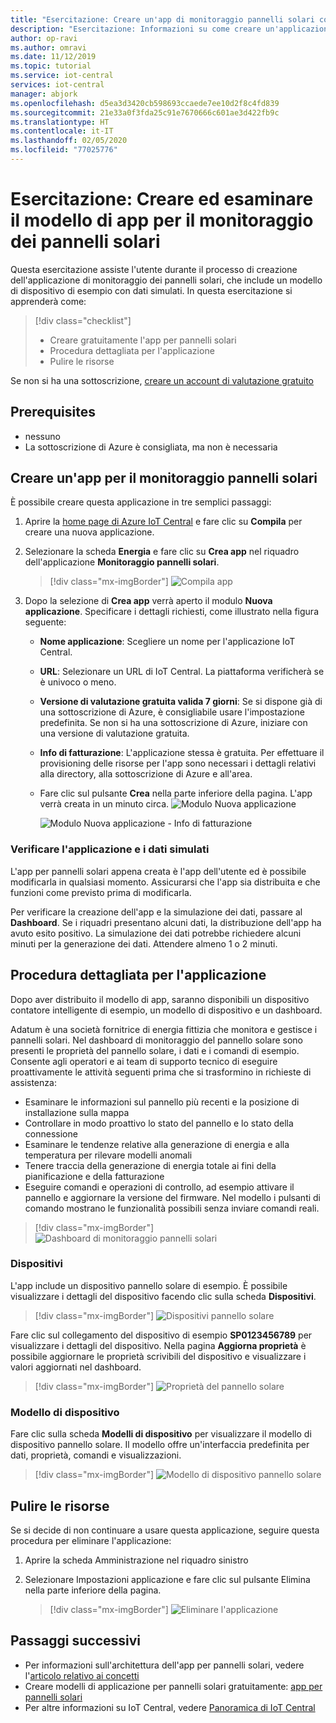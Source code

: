 ```yaml
---
title: "Esercitazione: Creare un'app di monitoraggio pannelli solari con IoT Central"
description: "Esercitazione: Informazioni su come creare un'applicazione per pannelli solari usando i modelli di applicazione di Azure IoT Central."
author: op-ravi
ms.author: omravi
ms.date: 11/12/2019
ms.topic: tutorial
ms.service: iot-central
services: iot-central
manager: abjork
ms.openlocfilehash: d5ea3d3420cb598693ccaede7ee10d2f8c4fd839
ms.sourcegitcommit: 21e33a0f3fda25c91e7670666c601ae3d422fb9c
ms.translationtype: HT
ms.contentlocale: it-IT
ms.lasthandoff: 02/05/2020
ms.locfileid: "77025776"
---
```

# <a name="tutorial-create-and-walk-through-the-solar-panel-monitoring-app-template"></a>Esercitazione: Creare ed esaminare il modello di app per il monitoraggio dei pannelli solari 



Questa esercitazione assiste l'utente durante il processo di creazione dell'applicazione di monitoraggio dei pannelli solari, che include un modello di dispositivo di esempio con dati simulati. In questa esercitazione si apprenderà come:


> [!div class="checklist"]
> * Creare gratuitamente l'app per pannelli solari
> * Procedura dettagliata per l'applicazione
> * Pulire le risorse


Se non si ha una sottoscrizione, [creare un account di valutazione gratuito](https://azure.microsoft.com/free)

## <a name="prerequisites"></a>Prerequisites
- nessuno
- La sottoscrizione di Azure è consigliata, ma non è necessaria


## <a name="create-a-solar-panel-monitoring-app"></a>Creare un'app per il monitoraggio pannelli solari 

È possibile creare questa applicazione in tre semplici passaggi:

1. Aprire la [home page di Azure IoT Central](https://apps.azureiotcentral.com) e fare clic su **Compila** per creare una nuova applicazione. 

2. Selezionare la scheda **Energia** e fare clic su **Crea app** nel riquadro dell'applicazione **Monitoraggio pannelli solari**. 

    > [!div class="mx-imgBorder"]
    > ![Compila app](media/tutorial-iot-central-solar-panel/solar-panel-build.png)
  
3. Dopo la selezione di **Crea app** verrà aperto il modulo **Nuova applicazione**. Specificare i dettagli richiesti, come illustrato nella figura seguente:
    * **Nome applicazione**: Scegliere un nome per l'applicazione IoT Central. 
    * **URL**: Selezionare un URL di IoT Central. La piattaforma verificherà se è univoco o meno.
    * **Versione di valutazione gratuita valida 7 giorni**: Se si dispone già di una sottoscrizione di Azure, è consigliabile usare l'impostazione predefinita. Se non si ha una sottoscrizione di Azure, iniziare con una versione di valutazione gratuita.
    * **Info di fatturazione**: L'applicazione stessa è gratuita. Per effettuare il provisioning delle risorse per l'app sono necessari i dettagli relativi alla directory, alla sottoscrizione di Azure e all'area.
    * Fare clic sul pulsante **Crea** nella parte inferiore della pagina. L'app verrà creata in un minuto circa.
        ![Modulo Nuova applicazione](media/tutorial-iot-central-solar-panel/solar-panel-create-app.png)
        
        ![Modulo Nuova applicazione - Info di fatturazione](media/tutorial-iot-central-solar-panel/solar-panel-create-app-billinginfo.png)


### <a name="verify-the-application-and-simulated-data"></a>Verificare l'applicazione e i dati simulati

L'app per pannelli solari appena creata è l'app dell'utente ed è possibile modificarla in qualsiasi momento. Assicurarsi che l'app sia distribuita e che funzioni come previsto prima di modificarla.

Per verificare la creazione dell'app e la simulazione dei dati, passare al **Dashboard**. Se i riquadri presentano alcuni dati, la distribuzione dell'app ha avuto esito positivo. La simulazione dei dati potrebbe richiedere alcuni minuti per la generazione dei dati. Attendere almeno 1 o 2 minuti. 

## <a name="application-walk-through"></a>Procedura dettagliata per l'applicazione
Dopo aver distribuito il modello di app, saranno disponibili un dispositivo contatore intelligente di esempio, un modello di dispositivo e un dashboard.

Adatum è una società fornitrice di energia fittizia che monitora e gestisce i pannelli solari. Nel dashboard di monitoraggio del pannello solare sono presenti le proprietà del pannello solare, i dati e i comandi di esempio. Consente agli operatori e ai team di supporto tecnico di eseguire proattivamente le attività seguenti prima che si trasformino in richieste di assistenza:
* Esaminare le informazioni sul pannello più recenti e la posizione di installazione sulla mappa
* Controllare in modo proattivo lo stato del pannello e lo stato della connessione
* Esaminare le tendenze relative alla generazione di energia e alla temperatura per rilevare modelli anomali
* Tenere traccia della generazione di energia totale ai fini della pianificazione e della fatturazione
* Eseguire comandi e operazioni di controllo, ad esempio attivare il pannello e aggiornare la versione del firmware. Nel modello i pulsanti di comando mostrano le funzionalità possibili senza inviare comandi reali.

> [!div class="mx-imgBorder"]
> ![Dashboard di monitoraggio pannelli solari](media/tutorial-iot-central-solar-panel/solar-panel-dashboard.png)

### <a name="devices"></a>Dispositivi
L'app include un dispositivo pannello solare di esempio. È possibile visualizzare i dettagli del dispositivo facendo clic sulla scheda **Dispositivi**.

> [!div class="mx-imgBorder"]
> ![Dispositivi pannello solare](media/tutorial-iot-central-solar-panel/solar-panel-device.png)


Fare clic sul collegamento del dispositivo di esempio **SP0123456789** per visualizzare i dettagli del dispositivo. Nella pagina **Aggiorna proprietà** è possibile aggiornare le proprietà scrivibili del dispositivo e visualizzare i valori aggiornati nel dashboard. 

> [!div class="mx-imgBorder"]
> ![Proprietà del pannello solare](media/tutorial-iot-central-solar-panel/solar-panel-device-properties.png)


### <a name="device-template"></a>Modello di dispositivo
Fare clic sulla scheda **Modelli di dispositivo** per visualizzare il modello di dispositivo pannello solare. Il modello offre un'interfaccia predefinita per dati, proprietà, comandi e visualizzazioni.

> [!div class="mx-imgBorder"]
> ![Modello di dispositivo pannello solare](media/tutorial-iot-central-solar-panel/solar-panel-device-templates.png)


## <a name="clean-up-resources"></a>Pulire le risorse
Se si decide di non continuare a usare questa applicazione, seguire questa procedura per eliminare l'applicazione:

1. Aprire la scheda Amministrazione nel riquadro sinistro
2. Selezionare Impostazioni applicazione e fare clic sul pulsante Elimina nella parte inferiore della pagina. 

    > [!div class="mx-imgBorder"]
    > ![Eliminare l'applicazione](media/tutorial-iot-central-solar-panel/solar-panel-delete-app.png)


## <a name="next-steps"></a>Passaggi successivi
* Per informazioni sull'architettura dell'app per pannelli solari, vedere l'[articolo relativo ai concetti](https://docs.microsoft.com/azure/iot-central/energy/concept-iot-central-solar-panel-app)
* Creare modelli di applicazione per pannelli solari gratuitamente: [app per pannelli solari](https://apps.azureiotcentral.com/build/new/solar-panel-monitoring)
* Per altre informazioni su IoT Central, vedere [Panoramica di IoT Central](https://docs.microsoft.com/azure/iot-central/)

